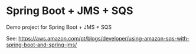 # Spring Boot + JMS + SQS

Demo project for Spring Boot + JMS + SQS

See: https://aws.amazon.com/pt/blogs/developer/using-amazon-sqs-with-spring-boot-and-spring-jms/